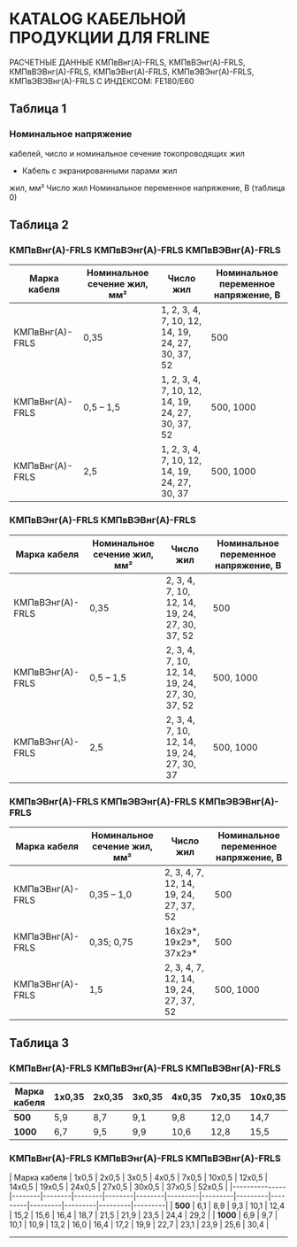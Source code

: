 # КATALOG КАБЕЛЬНОЙ ПРОДУКЦИИ ДЛЯ FRLINE

РАСЧЕТНЫЕ ДАННЫЕ КМПвВнг(А)-FRLS, КМПвВЭнг(А)-FRLS, КМПвВЭВнг(А)-FRLS, КМПвЭВнг(А)-FRLS, КМПвЭВЭнг(А)-FRLS, КМПвЭВЭВнг(А)-FRLS С ИНДЕКСОМ: FE180/Е60 

## Таблица 1  
### Номинальное напряжение   
кабелей, число и номинальное сечение токопроводящих жил  

* Кабель с экранированными парами жил   

жил, мм² Число жил Номинальное переменное 
напряжение, В (таблица 0)  

## Таблица 2  
### КМПвВнг(А)-FRLS КМПвВЭнг(А)-FRLS КМПвВЭВнг(А)-FRLS  

| Марка кабеля | Номинальное сечение жил, мм² | Число жил | Номинальное переменное напряжение, В |
|--------------|-----------------------------|-----------|--------------------------------------|
| КМПвВнг(А)-FRLS | 0,35 | 1, 2, 3, 4, 7, 10, 12, 14, 19, 24, 27, 30, 37, 52 | 500 |
| КМПвВнг(А)-FRLS | 0,5 – 1,5 | 1, 2, 3, 4, 7, 10, 12, 14, 19, 24, 27, 30, 37, 52 | 500, 1000 |
| КМПвВнг(А)-FRLS | 2,5 | 1, 2, 3, 4, 7, 10, 12, 14, 19, 24, 27, 30, 37 | 500, 1000 |

### КМПвВЭнг(А)-FRLS КМПвВЭВнг(А)-FRLS  

| Марка кабеля | Номинальное сечение жил, мм² | Число жил | Номинальное переменное напряжение, В |
|--------------|-------------------------------|------------|-------------------------------------|
| КМПвВЭнг(А)-FRLS | 0,35 | 2, 3, 4, 7, 10, 12, 14, 19, 24, 27, 30, 37, 52 | 500 |
| КМПвВЭнг(А)-FRLS | 0,5 – 1,5 | 2, 3, 4, 7, 10, 12, 14, 19, 24, 27, 30, 37, 52 | 500, 1000 |
| КМПвВЭнг(А)-FRLS | 2,5 | 2, 3, 4, 7, 10, 12, 14, 19, 24, 27, 30, 37 | 500, 1000 |

### КМПвЭВнг(А)-FRLS КМПвЭВЭнг(А)-FRLS КМПвЭВЭВнг(А)-FRLS  

| Марка кабеля | Номинальное сечение жил, мм² | Число жил | Номинальное переменное напряжение, В |
|--------------|------------------------------|------------|------------------------------------|
| КМПвЭВнг(А)-FRLS | 0,35 – 1,0 | 2, 3, 4, 7, 12, 14, 19, 24, 27, 37, 52 | 500 |
| КМПвЭВнг(А)-FRLS | 0,35; 0,75 | 16х2э*, 19х2э*, 37х2э* | 500 |
| КМПвЭВнг(А)-FRLS | 1,5 | 2, 3, 4, 7, 12, 14, 19, 24, 27, 37, 52 | 500, 1000 |

## Таблица 3  
### КМПвВнг(А)-FRLS КМПвВЭнг(А)-FRLS КМПвВЭВнг(А)-FRLS  

| Марка кабеля | 1х0,35 | 2х0,35 | 3х0,35 | 4х0,35 | 7х0,35 | 10х0,35 | 12х0,35 | 14х0,35 | 19х0,35 | 24х0,35 | 27х0,35 | 30х0,35 | 37х0,35 | 52х0,35 |
|---------------|----------|---------|---------|---------|---------|----------|----------|----------|----------|----------|----------|----------|----------|----------|
| **500**       | 5,9      | 8,7     | 9,1     | 9,8     | 12,0    | 14,7     | 15,1     | 15,8     | 18,1     | 20,8     | 21,2     | 21,9     | 23,5     | 28,2    |
| **1000**      | 6,7      | 9,5     | 9,9     | 10,6    | 12,8    | 15,5     | 15,9     | 16,6     | 19,3     | 22,0     | 22,4     | 23,1     | 24,7     | 29,4    |

### КМПвВнг(А)-FRLS КМПвВЭнг(А)-FRLS КМПвВЭВнг(А)-FRLS  

| Марка кабеля | 1х0,5 | 2х0,5 | 3х0,5 | 4х0,5 | 7х0,5 | 10х0,5 | 12х0,5 | 14х0,5 | 19х0,5 | 24х0,5 | 27х0,5 | 30х0,5 | 37х0,5 | 52х0,5 |
|---------------|--------|--------|--------|--------|--------|---------|---------|---------|---------|---------|---------|---------|---------|
| **500**       | 6,1    | 8,9    | 9,3    | 10,1   | 12,4   | 15,2    | 15,6    | 16,4    | 18,7    | 21,5    | 21,9    | 23,5    | 24,4    | 29,2   |
| **1000**      | 6,9    | 9,7    | 10,1   | 10,9   | 13,2   | 16,0    | 16,4    | 17,2    | 19,9    | 22,7    | 23,1    | 23,9    | 25,6    | 30,4   |

---

